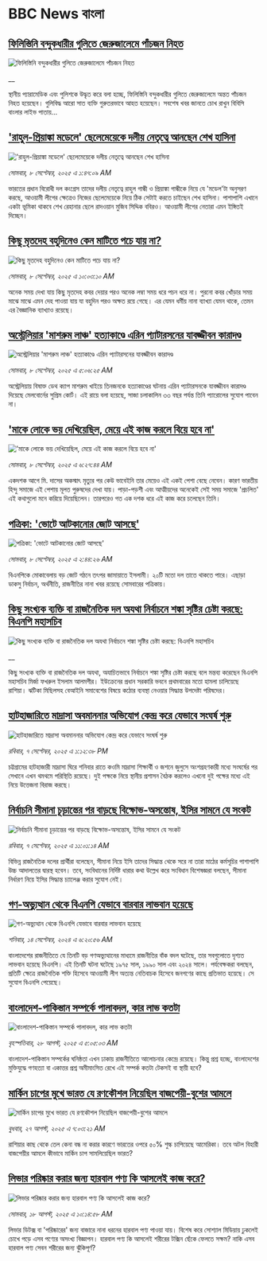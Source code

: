 # BBC News বাংলা## [ফিলিস্তিনি বন্দুকধারীর গুলিতে জেরুজালেমে পাঁচজন নিহত](https://www.bbc.co.uk/bengali/live/c7v13pp1e2pt?at_medium=RSS&at_campaign=rss?at_campaign=githubrss)![ফিলিস্তিনি বন্দুকধারীর গুলিতে জেরুজালেমে পাঁচজন নিহত](https://ichef.bbci.co.uk/ace/standard/240/cpsprodpb/d11c/live/a10b0a80-8c90-11f0-84c8-99de564f0440.jpg)__স্থানীয় প্যারামেডিক এবং পুলিশকে উদ্ধৃত করে বলা হচ্ছে, ফিলিস্তিনি বন্দুকধারীর গুলিতে জেরুজালেমে অন্তত পাঁচজন নিহত হয়েছেন। গুলিবিদ্ধ আরো সাত ব্যক্তি গুরুতরভাবে আহত হয়েছেন। সবশেষ খবর জানতে চোখ রাখুন বিবিসি বাংলার লাইভ পাতায়...## ['রাহুল-প্রিয়াঙ্কা মডেলে' ছেলেমেয়েকে দলীয় নেতৃত্বে আনছেন শেখ হাসিনা](https://www.bbc.com/bengali/articles/cp3q9125qrko?at_medium=RSS&at_campaign=rss?at_campaign=githubrss)!['রাহুল-প্রিয়াঙ্কা মডেলে' ছেলেমেয়েকে দলীয় নেতৃত্বে আনছেন শেখ হাসিনা](https://ichef.bbci.co.uk/ace/ws/240/cpsprodpb/7211/live/b52738c0-8a62-11f0-b391-6936825093bd.jpg)_সোমবার, ৮ সেপ্টেম্বর, ২০২৫ এ ১:৪৭:০৯ AM_ভারতের প্রধান বিরোধী দল কংগ্রেস তাদের দলীয় নেতৃত্বে রাহুল গান্ধী ও প্রিয়াঙ্কা গান্ধীকে নিয়ে যে 'মডেল'টা অনুসরণ করছে, আওয়ামী লীগের ক্ষেত্রেও নিজের ছেলেমেয়েকে নিয়ে ঠিক সেটাই করতে চাইছেন শেখ হাসিনা। পাশাপাশি এখানে একটা ভূমিকা থাকবে শেখ রেহানার ছেলে রাদওয়ান মুজিব সিদ্দিক ববিরও। আওয়ামী লীগের নেতারা এমন ইঙ্গিতই দিচ্ছেন।## [কিছু মৃতদেহ বহুদিনেও কেন মাটিতে পচে যায় না?](https://www.bbc.com/bengali/articles/cvgn43vdjd8o?at_medium=RSS&at_campaign=rss?at_campaign=githubrss)![কিছু মৃতদেহ বহুদিনেও কেন মাটিতে পচে যায় না?](https://ichef.bbci.co.uk/ace/ws/240/cpsprodpb/4fed/live/43205840-8c9e-11f0-b6c9-fd3740fd2112.jpg)_সোমবার, ৮ সেপ্টেম্বর, ২০২৫ এ ১০:০৩:১০ AM_অনেক সময় দেখা যায় কিছু মৃতদেহ কবর দেয়ার পরও অনেক লম্বা সময় ধরে পচন ধরে না। পুরনো কবর খোঁড়ার সময় মাঝে মাঝে এমন দেহ পাওয়া যায় যা বহুদিন পরও অক্ষত রয়ে গেছে। এর যেমন ধর্মীয় নানা ব্যাখ্যা যেমন থাকে, তেমন এর বৈজ্ঞানিক ব্যাখ্যাও রয়েছে।## [অস্ট্রেলিয়ার 'মাশরুম লাঞ্চ' হত্যাকাণ্ডে এরিন প্যাটারসনের যাবজ্জীবন কারাদণ্ড](https://www.bbc.com/bengali/articles/c0r0gykw8e9o?at_medium=RSS&at_campaign=rss?at_campaign=githubrss)![অস্ট্রেলিয়ার 'মাশরুম লাঞ্চ' হত্যাকাণ্ডে এরিন প্যাটারসনের যাবজ্জীবন কারাদণ্ড](https://ichef.bbci.co.uk/ace/ws/240/cpsprodpb/cf08/live/a2f1b030-8c61-11f0-84c8-99de564f0440.jpg)_সোমবার, ৮ সেপ্টেম্বর, ২০২৫ এ ৫:০৬:২৫ AM_অস্ট্রেলিয়ায় বিষাক্ত ডেথ ক্যাপ মাশরুম খাইয়ে তিনজনকে হত্যাকাণ্ডের ঘটনায় এরিন প্যাটারসনকে যাবজ্জীবন কারাদণ্ড দিয়েছে মেলবোর্নের সুপ্রিম কোর্ট। এই রায়ে বলা হয়েছে, সাজা চলাকালিন ৩৩ বছর পর্যন্ত তিনি প্যারোলের সুযোগ পাবেন না।## ['মাকে লোকে ভয় দেখিয়েছিল, মেয়ে এই কাজ করলে বিয়ে হবে না'](https://www.bbc.com/bengali/articles/c24qmdm4q50o?at_medium=RSS&at_campaign=rss?at_campaign=githubrss)!['মাকে লোকে ভয় দেখিয়েছিল, মেয়ে এই কাজ করলে বিয়ে হবে না'](https://ichef.bbci.co.uk/ace/ws/240/cpsprodpb/4726/live/51211dc0-25f7-11f0-8f57-b7237f6a66e6.jpg)_সোমবার, ৮ সেপ্টেম্বর, ২০২৫ এ ৬:২৭:৪৪ AM_একদশক আগে মি. দাসের অকস্মাৎ মৃত্যুর পর কেউ ভাবেইনি তার মেয়েও এই একই পেশা বেছে নেবেন। কারণ ভারতীয় হিন্দু সমাজে এই পেশায় মূলত পুরুষদের দেখা যায়। পাড়া-পড়শী এবং আত্মীয়দের অনেকেই সেই সময় সমাজে 'প্রচলিত' এই কথাগুলো মনে করিয়ে দিয়েছিলেন। তারপরেও গত এক দশক ধরে এই কাজ করে চলেছেন তিনি।## [পত্রিকা: 'ভোটে আটকানোর জোট আসছে'](https://www.bbc.com/bengali/articles/cevz9l8yee4o?at_medium=RSS&at_campaign=rss?at_campaign=githubrss)![পত্রিকা: 'ভোটে আটকানোর জোট আসছে'](https://ichef.bbci.co.uk/ace/ws/240/cpsprodpb/830c/live/1b75c160-8c5b-11f0-b194-d9ab19547705.jpg)_সোমবার, ৮ সেপ্টেম্বর, ২০২৫ এ ২:৪৪:২৬ AM_বিএনপিকে মোকাবেলায় বড় জোট গঠনে তৎপর জামায়াতে ইসলামী। ২০টি মতো দল তাতে থাকতে পারে।  এছাড়া ডাকসু নির্বাচন, অর্থনীতি, রাজনীতির নানা খবর রয়েছে সোমবারের পত্রিকায়।## [কিছু সংখ্যক ব্যক্তি বা রাজনৈতিক দল অযথা নির্বাচনে শঙ্কা সৃষ্টির চেষ্টা করছে: বিএনপি মহাসচিব](https://www.bbc.co.uk/bengali/live/c3drek5y9zdt?at_medium=RSS&at_campaign=rss?at_campaign=githubrss)![কিছু সংখ্যক ব্যক্তি বা রাজনৈতিক দল অযথা নির্বাচনে শঙ্কা সৃষ্টির চেষ্টা করছে: বিএনপি মহাসচিব](https://ichef.bbci.co.uk/ace/standard/240/cpsprodpb/2373/live/63ac00e0-8c04-11f0-9cf6-cbf3e73ce2b9.jpg)__কিছু সংখ্যক ব্যক্তি বা রাজনৈতিক দল অযথা, অযাচিতভাবে নির্বাচনে শঙ্কা সৃষ্টির চেষ্টা করছে বলে মন্তব্য করেছেন বিএনপি মহাসচিব মির্জা ফখরুল ইসলাম আলমগীর। ইউক্রেনের প্রধান সরকারি ভবনে প্রথমবারের মতো হামলা চালিয়েছে রাশিয়া। ঝটিকা মিছিলসহ বেআইনি সমাবেশের বিষয়ে কঠোর ব্যবস্থা নেওয়ার সিদ্ধান্ত উপদেষ্টা পরিষদের।## [হাটহাজারিতে মাদ্রাসা অবমাননার অভিযোগ কেন্দ্র করে যেভাবে সংঘর্ষ শুরু](https://www.bbc.com/bengali/articles/cq8evz81kp7o?at_medium=RSS&at_campaign=rss?at_campaign=githubrss)![হাটহাজারিতে মাদ্রাসা অবমাননার অভিযোগ কেন্দ্র করে যেভাবে সংঘর্ষ শুরু](https://ichef.bbci.co.uk/ace/ws/240/cpsprodpb/bd6b/live/374a7d60-8bdc-11f0-b391-6936825093bd.jpg)_রবিবার, ৭ সেপ্টেম্বর, ২০২৫ এ ১:১২:৩৮ PM_চট্টগ্রামের হাটহাজারী মাদ্রাসা ঘিরে শনিবার রাতে কওমি মাদ্রাসা শিক্ষার্থী ও জশনে জুলুসে অংশগ্রহণকারী মধ্যে সংঘর্ষের পর সেখানে এখন থমথমে পরিস্থিতি রয়েছে। দুই পক্ষকে নিয়ে স্থানীয় প্রশাসন বৈঠক করলেও এখনো দুই পক্ষের মধ্যে এই নিয়ে উত্তেজনা বিরাজ করছে।## [নির্বাচনি সীমানা চূড়ান্তের পর বাড়ছে বিক্ষোভ-অসন্তোষ, ইসির সামনে যে সংকট ](https://www.bbc.com/bengali/articles/cwydv87w216o?at_medium=RSS&at_campaign=rss?at_campaign=githubrss)![নির্বাচনি সীমানা চূড়ান্তের পর বাড়ছে বিক্ষোভ-অসন্তোষ, ইসির সামনে যে সংকট ](https://ichef.bbci.co.uk/ace/ws/240/cpsprodpb/558f/live/d6846410-8b3a-11f0-9cf6-cbf3e73ce2b9.jpg)_রবিবার, ৭ সেপ্টেম্বর, ২০২৫ এ ১১:০১:১৪ AM_বিভিন্ন রাজনৈতিক দলের প্রার্থীরা বলেছেন, সীমানা নিয়ে ইসি তাদের সিদ্ধান্ত থেকে সরে না তারা মাঠের কর্মসূচির পাশাপাশি উচ্চ আদালতের দ্বারস্থ হবেন। তবে, সংবিধানের নির্দিষ্ট ধারার কথা উল্লেখ করে সংবিধান বিশেষজ্ঞরা বলছেন, সীমানা নির্ধারণ নিয়ে ইসির সিদ্ধান্ত চ্যালেঞ্জ করার সুযোগ নেই।## [গণ-অভ্যুত্থান থেকে বিএনপি যেভাবে বারবার লাভবান হয়েছে](https://www.bbc.com/bengali/articles/c74j271n0pzo?at_medium=RSS&at_campaign=rss?at_campaign=githubrss)![গণ-অভ্যুত্থান থেকে বিএনপি যেভাবে বারবার লাভবান হয়েছে](https://ichef.bbci.co.uk/ace/ws/240/cpsprodpb/2225/live/23ccad70-7022-11ef-8f0e-158a0a407ec6.jpg)_শনিবার, ১৪ সেপ্টেম্বর, ২০২৪ এ ৬:২০:৫৬ AM_বাংলাদেশের রাজনীতিতে যে তিনটি বড় গণঅভ্যুত্থানের মাধ্যমে রাজনীতির বাঁক বদল ঘটেছে, তার সবগুলোতে দৃশ্যত লাভবান হয়েছে বিএনপি। এই তিনটি ঘটনা ঘটেছে ১৯৭৫ সাল, ১৯৯০ সাল এবং ২০২৪ সালে। পর্যবেক্ষকরা বলছেন, প্রতিটি ক্ষেত্রে রাজনৈতিক শক্তি হিসেবে আওয়ামী লীগ অত্যন্ত নেতিবাচক হিসেবে জনগণের কাছে প্রতিভাত হয়েছে। সে সুযোগ বিএনপি পেয়েছে।## [বাংলাদেশ-পাকিস্তান সম্পর্কে পালাবদল, কার লাভ কতটা](https://www.bbc.com/bengali/articles/cjr1xy75nwxo?at_medium=RSS&at_campaign=rss?at_campaign=githubrss)![বাংলাদেশ-পাকিস্তান সম্পর্কে পালাবদল, কার লাভ কতটা](https://ichef.bbci.co.uk/ace/ws/240/cpsprodpb/a61e/live/d95888c0-8391-11f0-ab3e-bd52082cd0ae.jpg)_বৃহস্পতিবার, ২৮ আগস্ট, ২০২৫ এ ৫:০৫:০৩ AM_বাংলাদেশ-পাকিস্তান সম্পর্কের ঘনিষ্ঠতা এখন ঢাকায় রাজনীতিতে আলোচনার কেন্দ্রে রয়েছে। কিন্তু প্রশ্ন হচ্ছে, বাংলাদেশের মুক্তিযুদ্ধে গণহত্যা বা একাত্তর প্রশ্ন অমীমাংসিত রেখে এই সম্পর্ক কতটা টেকসই বা স্থায়ী হবে?## [মার্কিন চাপের মুখে ভারত যে রণকৌশল নিয়েছিল বাজপেয়ী-বুশের আমলে ](https://www.bbc.com/bengali/articles/ce937dl32kro?at_medium=RSS&at_campaign=rss?at_campaign=githubrss)![মার্কিন চাপের মুখে ভারত যে রণকৌশল নিয়েছিল বাজপেয়ী-বুশের আমলে ](https://ichef.bbci.co.uk/ace/ws/240/cpsprodpb/519f/live/4ac33250-82a0-11f0-a34f-318be3fb0481.jpg)_বুধবার, ২৭ আগস্ট, ২০২৫ এ ৭:০৩:২১ AM_রাশিয়ার কাছ থেকে তেল কেনা বন্ধ না করার কারণে ভারতের ওপরে ৫০% শুল্ক চাপিয়েছে আমেরিকা। তবে অটল বিহারী বাজপেয়ীর আমলে কীভাবে মার্কিন চাপ সামলিয়েছিল ভারত?## [লিভার পরিষ্কার করার জন্য হারবাল পণ্য কি আসলেই কাজ করে?](https://www.bbc.com/bengali/articles/c93dqkeqwzyo?at_medium=RSS&at_campaign=rss?at_campaign=githubrss)![লিভার পরিষ্কার করার জন্য হারবাল পণ্য কি আসলেই কাজ করে?](https://ichef.bbci.co.uk/ace/ws/240/cpsprodpb/2c5b/live/0b601110-6f99-11f0-af20-030418be2ca5.jpg)_সোমবার, ১৮ আগস্ট, ২০২৫ এ ১০:১৪:৫৮ AM_লিভার ডিটক্স বা 'পরিষ্কারের' জন্য বাজারে নানা ধরনের হারবাল পণ্য পাওয়া যায়। বিশেষ করে সোশ্যাল মিডিয়ায় ঢুকলেই চোখে পড়ে এসব পণ্যের অসংখ্য বিজ্ঞাপন। হারবাল পণ্য কি আসলেই শরীরের টক্সিন ছেঁকে ফেলতে সক্ষম? নাকি এসব হারবাল পণ্য সেবন শরীরের জন্য ঝুঁকিপূর্ণ?